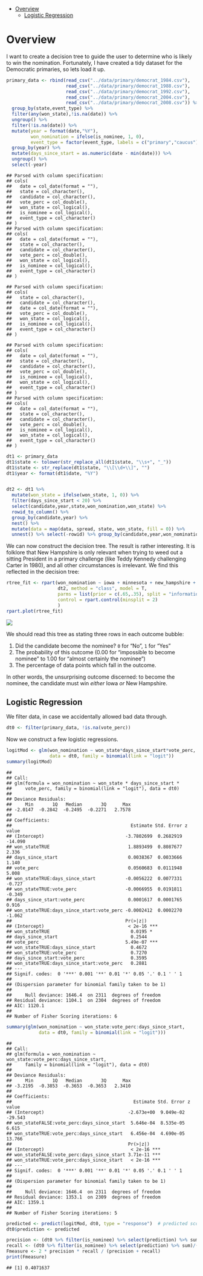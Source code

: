   - [Overview](#overview)
      - [Logistic Regression](#logistic-regression)

# Overview

I want to create a decision tree to guide the user to determine who is
likely to win the nomination. Fortunately, I have created a tidy dataset
for the Democratic primaries, so lets load it up.

``` r
primary_data <- rbind(read_csv("../data/primary/democrat_1984.csv"),
                      read_csv("../data/primary/democrat_1988.csv"),
                      read_csv("../data/primary/democrat_1992.csv"),
                      read_csv("../data/primary/democrat_2004.csv"),
                      read_csv("../data/primary/democrat_2008.csv")) %>%
  group_by(state,event_type) %>%
  filter(any(won_state),!is.na(date)) %>%
  ungroup() %>%
  filter(!is.na(date)) %>%
  mutate(year = format(date,"%Y"),
         won_nomination = ifelse(is_nominee, 1, 0),
         event_type = factor(event_type, labels = c("primary","caucus"))) %>%
  group_by(year) %>%
  mutate(days_since_start = as.numeric(date - min(date))) %>%
  ungroup() %>%
  select(-year)
```

    ## Parsed with column specification:
    ## cols(
    ##   date = col_date(format = ""),
    ##   state = col_character(),
    ##   candidate = col_character(),
    ##   vote_perc = col_double(),
    ##   won_state = col_logical(),
    ##   is_nominee = col_logical(),
    ##   event_type = col_character()
    ## )
    ## Parsed with column specification:
    ## cols(
    ##   date = col_date(format = ""),
    ##   state = col_character(),
    ##   candidate = col_character(),
    ##   vote_perc = col_double(),
    ##   won_state = col_logical(),
    ##   is_nominee = col_logical(),
    ##   event_type = col_character()
    ## )

    ## Parsed with column specification:
    ## cols(
    ##   state = col_character(),
    ##   candidate = col_character(),
    ##   date = col_date(format = ""),
    ##   vote_perc = col_double(),
    ##   won_state = col_logical(),
    ##   is_nominee = col_logical(),
    ##   event_type = col_character()
    ## )

    ## Parsed with column specification:
    ## cols(
    ##   date = col_date(format = ""),
    ##   state = col_character(),
    ##   candidate = col_character(),
    ##   vote_perc = col_double(),
    ##   is_nominee = col_logical(),
    ##   won_state = col_logical(),
    ##   event_type = col_character()
    ## )
    ## Parsed with column specification:
    ## cols(
    ##   date = col_date(format = ""),
    ##   state = col_character(),
    ##   candidate = col_character(),
    ##   vote_perc = col_double(),
    ##   is_nominee = col_logical(),
    ##   won_state = col_logical(),
    ##   event_type = col_character()
    ## )

``` r
dt1 <- primary_data
dt1$state <- tolower(str_replace_all(dt1$state, "\\s+", "_"))
dt1$state <- str_replace(dt1$state, "\\[\\d+\\]", "")
dt1$year <- format(dt1$date, "%Y")


dt2 <- dt1 %>% 
  mutate(won_state = ifelse(won_state, 1, 0)) %>%
  filter(days_since_start < 20) %>%
  select(candidate,year,state,won_nomination,won_state) %>%
  rowid_to_column() %>%
  group_by(candidate,year) %>%
  nest() %>%
  mutate(data = map(data, spread, state, won_state, fill = 0)) %>%
  unnest() %>% select(-rowid) %>% group_by(candidate,year,won_nomination) %>% summarise_each(funs(max))
```

We can now construct the decision tree. The result is rather
interesting. It is folklore that New Hampshire is only relevant when
trying to weed out a sitting President in a primary challenge (like
Teddy Kennedy challenging Carter in 1980), and all other circumstances
is irrelevant. We find this reflected in the decision
tree:

``` r
rtree_fit <- rpart(won_nomination ~ iowa + minnesota + new_hampshire + south_dakota + maine + district_of_columbia, 
                   dt2, method = "class", model = T, 
                   parms = list(prior = c(.65,.35), split = "information"),
                   control = rpart.control(minsplit = 2)
                   )
rpart.plot(rtree_fit)
```

![](2019-06-19-decision-tree-democratic-primary_files/figure-gfm/unnamed-chunk-2-1.png)<!-- -->

We should read this tree as stating three rows in each outcome bubble:

1.  Did the candidate become the nominee? `0` for “No”, `1` for “Yes”
2.  The probability of this outcome (0.00 for “impossible to become
    nominee” to 1.00 for “almost certainly the nominee”)
3.  The percentage of data points which fall in the outcome.

In other words, the unsurprising outcome discerned: to become the
nominee, the candidate must win *either* Iowa *or* New Hampshire.

## Logistic Regression

We filter data, in case we accidentally allowed bad data through.

``` r
dt0 <- filter(primary_data, !is.na(vote_perc))
```

Now we construct a few logistic regressions.

``` r
logitMod <- glm(won_nomination ~ won_state*days_since_start*vote_perc, 
                data = dt0, family = binomial(link = "logit"))
summary(logitMod)
```

    ## 
    ## Call:
    ## glm(formula = won_nomination ~ won_state * days_since_start * 
    ##     vote_perc, family = binomial(link = "logit"), data = dt0)
    ## 
    ## Deviance Residuals: 
    ##     Min       1Q   Median       3Q      Max  
    ## -2.0147  -0.2842  -0.2495  -0.2271   2.7578  
    ## 
    ## Coefficients:
    ##                                            Estimate Std. Error z value
    ## (Intercept)                              -3.7802699  0.2682919 -14.090
    ## won_stateTRUE                             1.8893499  0.8087677   2.336
    ## days_since_start                          0.0038367  0.0033666   1.140
    ## vote_perc                                 0.0560683  0.0111948   5.008
    ## won_stateTRUE:days_since_start           -0.0056222  0.0077331  -0.727
    ## won_stateTRUE:vote_perc                  -0.0066955  0.0191811  -0.349
    ## days_since_start:vote_perc                0.0001617  0.0001765   0.916
    ## won_stateTRUE:days_since_start:vote_perc -0.0002412  0.0002270  -1.062
    ##                                          Pr(>|z|)    
    ## (Intercept)                               < 2e-16 ***
    ## won_stateTRUE                              0.0195 *  
    ## days_since_start                           0.2544    
    ## vote_perc                                5.49e-07 ***
    ## won_stateTRUE:days_since_start             0.4672    
    ## won_stateTRUE:vote_perc                    0.7270    
    ## days_since_start:vote_perc                 0.3595    
    ## won_stateTRUE:days_since_start:vote_perc   0.2881    
    ## ---
    ## Signif. codes:  0 '***' 0.001 '**' 0.01 '*' 0.05 '.' 0.1 ' ' 1
    ## 
    ## (Dispersion parameter for binomial family taken to be 1)
    ## 
    ##     Null deviance: 1646.4  on 2311  degrees of freedom
    ## Residual deviance: 1104.1  on 2304  degrees of freedom
    ## AIC: 1120.1
    ## 
    ## Number of Fisher Scoring iterations: 6

``` r
summary(glm(won_nomination ~ won_state:vote_perc:days_since_start,
            data = dt0, family = binomial(link = "logit")))
```

    ## 
    ## Call:
    ## glm(formula = won_nomination ~ won_state:vote_perc:days_since_start, 
    ##     family = binomial(link = "logit"), data = dt0)
    ## 
    ## Deviance Residuals: 
    ##     Min       1Q   Median       3Q      Max  
    ## -3.2195  -0.3853  -0.3653  -0.3653   2.3410  
    ## 
    ## Coefficients:
    ##                                             Estimate Std. Error z value
    ## (Intercept)                               -2.673e+00  9.049e-02 -29.543
    ## won_stateFALSE:vote_perc:days_since_start  5.646e-04  8.535e-05   6.615
    ## won_stateTRUE:vote_perc:days_since_start   6.456e-04  4.690e-05  13.766
    ##                                           Pr(>|z|)    
    ## (Intercept)                                < 2e-16 ***
    ## won_stateFALSE:vote_perc:days_since_start 3.71e-11 ***
    ## won_stateTRUE:vote_perc:days_since_start   < 2e-16 ***
    ## ---
    ## Signif. codes:  0 '***' 0.001 '**' 0.01 '*' 0.05 '.' 0.1 ' ' 1
    ## 
    ## (Dispersion parameter for binomial family taken to be 1)
    ## 
    ##     Null deviance: 1646.4  on 2311  degrees of freedom
    ## Residual deviance: 1353.1  on 2309  degrees of freedom
    ## AIC: 1359.1
    ## 
    ## Number of Fisher Scoring iterations: 5

``` r
predicted <- predict(logitMod, dt0, type = "response")  # predicted scores
dt0$prediction <- predicted

precision <- (dt0 %>% filter(is_nominee) %>% select(prediction) %>% sum)/sum(predicted)
recall <- (dt0 %>% filter(is_nominee) %>% select(prediction) %>% sum)/(dt0 %>% filter(is_nominee) %>% nrow)
Fmeasure <- 2 * precision * recall / (precision + recall)
print(Fmeasure)
```

    ## [1] 0.4071637
